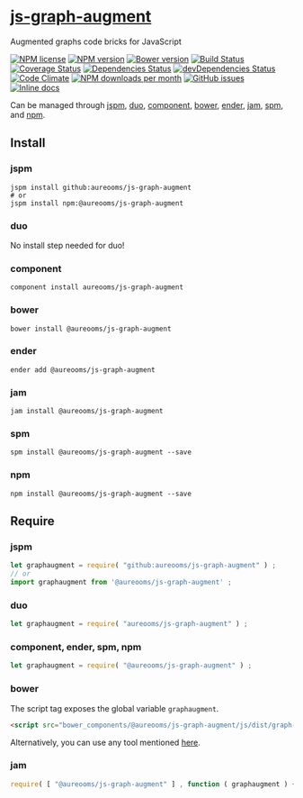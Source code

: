 [js-graph-augment](http://aureooms.github.io/js-graph-augment)
==

Augmented graphs code bricks for JavaScript

[![NPM license](http://img.shields.io/npm/l/@aureooms/js-graph-augment.svg?style=flat)](https://raw.githubusercontent.com/aureooms/js-graph-augment/master/LICENSE)
[![NPM version](http://img.shields.io/npm/v/@aureooms/js-graph-augment.svg?style=flat)](https://www.npmjs.org/package/@aureooms/js-graph-augment)
[![Bower version](http://img.shields.io/bower/v/@aureooms/js-graph-augment.svg?style=flat)](http://bower.io/search/?q=@aureooms/js-graph-augment)
[![Build Status](http://img.shields.io/travis/aureooms/js-graph-augment.svg?style=flat)](https://travis-ci.org/aureooms/js-graph-augment)
[![Coverage Status](http://img.shields.io/coveralls/aureooms/js-graph-augment.svg?style=flat)](https://coveralls.io/r/aureooms/js-graph-augment)
[![Dependencies Status](http://img.shields.io/david/aureooms/js-graph-augment.svg?style=flat)](https://david-dm.org/aureooms/js-graph-augment#info=dependencies)
[![devDependencies Status](http://img.shields.io/david/dev/aureooms/js-graph-augment.svg?style=flat)](https://david-dm.org/aureooms/js-graph-augment#info=devDependencies)
[![Code Climate](http://img.shields.io/codeclimate/github/aureooms/js-graph-augment.svg?style=flat)](https://codeclimate.com/github/aureooms/js-graph-augment)
[![NPM downloads per month](http://img.shields.io/npm/dm/@aureooms/js-graph-augment.svg?style=flat)](https://www.npmjs.org/package/@aureooms/js-graph-augment)
[![GitHub issues](http://img.shields.io/github/issues/aureooms/js-graph-augment.svg?style=flat)](https://github.com/aureooms/js-graph-augment/issues)
[![Inline docs](http://inch-ci.org/github/aureooms/js-graph-augment.svg?branch=master&style=shields)](http://inch-ci.org/github/aureooms/js-graph-augment)

Can be managed through [jspm](https://github.com/jspm/jspm-cli),
[duo](https://github.com/duojs/duo),
[component](https://github.com/componentjs/component),
[bower](https://github.com/bower/bower),
[ender](https://github.com/ender-js/Ender),
[jam](https://github.com/caolan/jam),
[spm](https://github.com/spmjs/spm),
and [npm](https://github.com/npm/npm).

## Install

### jspm
```terminal
jspm install github:aureooms/js-graph-augment
# or
jspm install npm:@aureooms/js-graph-augment
```
### duo
No install step needed for duo!

### component
```terminal
component install aureooms/js-graph-augment
```

### bower
```terminal
bower install @aureooms/js-graph-augment
```

### ender
```terminal
ender add @aureooms/js-graph-augment
```

### jam
```terminal
jam install @aureooms/js-graph-augment
```

### spm
```terminal
spm install @aureooms/js-graph-augment --save
```

### npm
```terminal
npm install @aureooms/js-graph-augment --save
```

## Require
### jspm
```js
let graphaugment = require( "github:aureooms/js-graph-augment" ) ;
// or
import graphaugment from '@aureooms/js-graph-augment' ;
```
### duo
```js
let graphaugment = require( "aureooms/js-graph-augment" ) ;
```

### component, ender, spm, npm
```js
let graphaugment = require( "@aureooms/js-graph-augment" ) ;
```

### bower
The script tag exposes the global variable `graphaugment`.
```html
<script src="bower_components/@aureooms/js-graph-augment/js/dist/graph-augment.min.js"></script>
```
Alternatively, you can use any tool mentioned [here](http://bower.io/docs/tools/).

### jam
```js
require( [ "@aureooms/js-graph-augment" ] , function ( graphaugment ) { ... } ) ;
```
